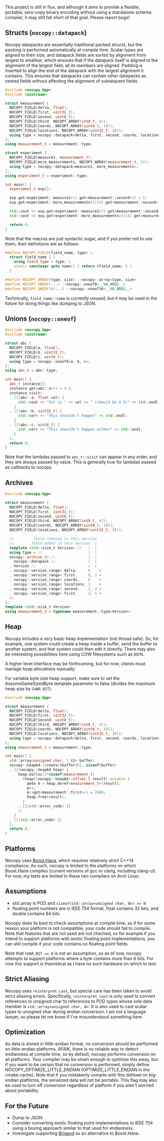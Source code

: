 This project is still in flux, and although it aims to provide a flexible,
portable, zero-copy binary encoding without using a standalone schema compiler,
it may still fall short of that goal. Please report bugs!

Structs (`nocopy::datapack`)
-

Nocopy datapacks are essentially traditional packed structs, but the packing is
performed automatically at compile time. Scalar types are aligned to their size,
and datapack fields are sorted by alignment from largest to smallest, which
ensures that if the datapack itself is aligned to the alignment of the largest
field, all its members are aligned. Padding is inserted to align the end of the
datapack with the largest alignment it contains. This ensures that datapacks can
contain other datapacks as nested fields without affecting the alignment of
subsequent fields.

```c++
#include <nocopy.hpp>
#include <iostream>

struct measurement {
  NOCOPY_FIELD(delta, float);
  NOCOPY_FIELD(first, uint32_t);
  NOCOPY_FIELD(second, uint8_t);
  NOCOPY_FIELD(third, NOCOPY_ARRAY(int8_t, 4));
  NOCOPY_FIELD(coords, NOCOPY_ARRAY(uint8_t, 10));
  NOCOPY_FIELD(locations, NOCOPY_ARRAY(uint32_t, 20));
  using type = nocopy::datapack<delta, first, second, coords, locations>;
};
using measurement_t = measurement::type;

struct experiment {
  NOCOPY_FIELD(measure1, measurement_t);
  NOCOPY_FIELD(more_measurements, NOCOPY_ARRAY(measurement_t, 5));
  using type = nocopy::datapack<measure1, more_measurements>;
};
using experiment_t = experiment::type;

int main() {
  experiment_t exp{};

  exp.get<experiment::measure1>().get<measurement::second>() = 5;
  exp.get<experiment::more_measurements>()[4].get<measurement::second>() = 12;

  std::cout << exp.get<experiment::measure1>().get<measurement::second>() << " == 5" << std::endl;
  std::cout << exp.get<experiment::more_measurements>()[4].get<measurement::second>() << " == 12" << std::endl;

  return 0;
}
```

Note that the macros are just syntactic sugar, and if you prefer not to use
them, their definitions are as follows:

```c++
#define NOCOPY_FIELD(field_name, type) \
  struct field_name { \
    using field_type = type; \
    static constexpr auto name() { return #field_name; } \
  }

#define NOCOPY_ARRAY(type, size) ::nocopy::array<type, size>
#define NOCOPY_ONEOF(...) ::nocopy::oneof8<__VA_ARGS__>
#define NOCOPY_ONEOF16(...) ::nocopy::oneof16<__VA_ARGS__>
```

Technically, `field_name::name` is currently unused, but it may be used in the
future for doing things like dumping to JSON.

Unions (`nocopy::oneof`)
-

```c++
#include <nocopy.hpp>
#include <iostream>

struct abc {
  NOCOPY_FIELD(a, float);
  NOCOPY_FIELD(b, uint32_t);
  NOCOPY_FIELD(c, uint8_t);
  using type = nocopy::oneof8<a, b, c>;
};
using abc_t = abc::type;

int main() {
  abc_t instance{};
  instance.get<abc::a>() = 4.5;
  instance.visit(
    [](abc::a, float val) {
      std::cout << "Val is " << val << " (should be 4.5)" << std::endl;
    }
  , [](abc::b, uint32_t) {
      std::cerr << "This shouldn't happen" << std::endl;
    }
  , [](abc::c, uint8_t) {
      std::cerr << "This shouldn't happen either" << std::endl;
    }
  );
  return 0;
}
```

Note that the lambdas passed to `abc_t::visit` can appear in any order, and they
are always passed by value. This is generally true for lambdas passed as
callbacks to nocopy.

Archives
-

```c++
#include <nocopy.hpp>

struct measurement {
  NOCOPY_FIELD(delta, float);
  NOCOPY_FIELD(first, uint32_t);
  NOCOPY_FIELD(second, uint8_t);
  NOCOPY_FIELD(third, NOCOPY_ARRAY(int8_t, 4));
  NOCOPY_FIELD(coords, NOCOPY_ARRAY(uint8_t, 10));
  NOCOPY_FIELD(locations, NOCOPY_ARRAY(uint32_t, 20));

  //         field removed in this version
  //        field added in this version  |
  template <std::size_t Version> //   |  |
  using type = //                     |  |
  nocopy::archive_t< //               |  |
    nocopy::datapack //               |  |
  , Version //                        v  v
  , nocopy::version_range< delta,     0    >
  , nocopy::version_range< first,     0, 1 >
  , nocopy::version_range< coords,    0    >
  , nocopy::version_range< locations, 1    >
  , nocopy::version_range< second,    2, 4 >
  , nocopy::version_range< first,     3, 5 >
  >;
};
template <std::size_t Version>
using measurement_t = typename measurement::type<Version>;
```

Heap
-

Nocopy includes a very basic heap implementation (not thread safe). So, for
example, one system could create a heap inside a buffer, send the buffer to
another system, and that system could then edit it directly. There may also be
interesting possibilities here using COW filesystems such as btrfs.

A higher level interface may be forthcoming, but for now, clients must manage
heap allocations manually.

For variable byte size heap support, make sure to set the AssumeSameSizedByte
template parameter to false (divides the maximum heap size by `CHAR_BIT`).

```c++
#include <nocopy.hpp>

struct measurement {
  NOCOPY_FIELD(delta, float);
  NOCOPY_FIELD(first, uint32_t);
  NOCOPY_FIELD(second, uint8_t);
  NOCOPY_FIELD(third, NOCOPY_ARRAY(int8_t, 4));
  NOCOPY_FIELD(coords, NOCOPY_ARRAY(uint8_t, 10));
  NOCOPY_FIELD(locations, NOCOPY_ARRAY(uint32_t, 20));
  using type = nocopy::datapack<delta, first, second, coords, locations>;
};
using measurement_t = measurement::type;

int main() {
  std::array<unsigned char, 1_KB> buffer;
  nocopy::heap64::create(&buffer[0], sizeof(buffer)
  , [](nocopy::heap64 heap) {
      heap.malloc(2*sizeof(measurement_t)
      , [heap](nocopy::heap64::offset_t result) mutable {
          auto m = heap.deref<measurement_t>(result);
          m++;
          m->get<measurement::first>() = 2000;
          heap.free(result);
        }
      , [](std::error_code) {}
      );
    }
  , [](std::error_code) {}
  );
  return 0;
}
```

Platforms
-

Nocopy uses [Boost.Hana](https://github.com/boostorg/hana), which requires
relatively strict C++14 compliance. As such, nocopy is limited to the platforms
on which Boost.Hana compiles (current versions of gcc or clang, including
clang-cl). For now, my tests are limited to these two compilers on Arch Linux.

Assumptions
-

* std::array is POD and `sizeof(std::array<unsigned char, N>) == N`
* floating point numbers are in IEEE 754 format, float contains 32 bits, and
  double contains 64 bits

Nocopy does its best to check assumptions at compile time, so if for some reason
your platform is not compatible, your code should fail to compile. Note that
features that are not used are not checked, so for example if you intend to
support platforms with exotic floating point implementations, you can still
compile if your code contains no floating point fields.

Note that `CHAR_BIT == 8` is *not* an assumption, so as of now, nocopy attempts
to support platforms where a byte contains more than 8 bits. For now this
support is theoretical as I have no such hardware on which to test.

Strict Aliasing
-

Nocopy uses `reinterpret_cast`, but special care has been taken to avoid strict
aliasing errors. Specifically, `reinterpret_cast` is only used to convert
references to unsigned char to references to POD types whose sole data member is
`std::array<unsigned char, N>`. It is also used to cast scalar types to unsigned
char during endian conversion. I am not a language lawyer, so please let me know
if I've misunderstood something here.

Optimization
-

As data is stored in little-endian format, no conversion should be performed on
little-endian platforms. AFAIK, there is no reliable way to detect endianness at
compile time, so by default, nocopy performs conversion on all platforms. Your
compiler may be smart enough to optimize this away, but if you want to be
certain that no conversion is performed, simply define
NOCOPY_OPTIMIZE_LITTLE_ENDIAN (OPTIMIZE_LITTLE_ENDIAN in the cmake cache). Note
that if you mistakenly compile with this defined on big-endian platforms, the
serialized data will not be portable. This flag may also be used to turn off
conversion regardless of platform if you aren't worried about portability.

For the Future
-

* Dump to JSON
* Consider converting exotic floating point implementations to IEEE 754 using a
  boxing approach similar to that used for endianness.
* Investigate supporting [Brigand](https://github.com/edouarda/brigand) as an
  alternative to Boost.Hana.
